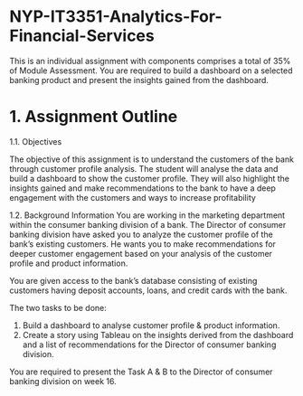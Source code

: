 # NYP-IT3351-Analytics-For-Financial-Services
This is an individual assignment with components comprises a total of 35% of Module
Assessment. You are required to build a dashboard on a selected banking product and
present the insights gained from the dashboard.

# 1. Assignment Outline
1.1. Objectives

The objective of this assignment is to understand the customers of the bank through customer profile analysis. The student will analyse the data and build a dashboard to show the customer profile. They will also highlight the insights gained and make recommendations to the bank to have a deep engagement with the customers and ways to increase profitability

1.2. Background Information
You are working in the marketing department within the consumer banking division of a bank. The Director of consumer banking division have asked you to analyze the customer profile of the bank’s existing customers. He wants you to make recommendations for deeper customer engagement based on your analysis of the customer profile and product information.

You are given access to the bank’s database consisting of existing customers having deposit accounts, loans, and credit cards with the bank.

The two tasks to be done:
  1. Build a dashboard to analyse customer profile & product information.
  2. Create a story using Tableau on the insights derived from the dashboard and a list of recommendations for the Director of consumer banking division.

You are required to present the Task A & B to the Director of consumer banking division on week 16.
